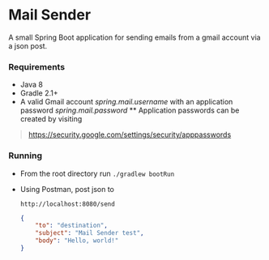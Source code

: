 # Mail Sender
A small Spring Boot application for sending emails from a gmail account via a json post.

### Requirements
* Java 8
* Gradle 2.1+
* A valid Gmail account _spring.mail.username_ with an application password _spring.mail.password_
** Application passwords can be created by visiting
> https://security.google.com/settings/security/apppasswords

### Running
* From the root directory run
    `./gradlew bootRun`

* Using Postman, post json to

    `http://localhost:8080/send`

    ```json
    {
        "to": "destination",
        "subject": "Mail Sender test",
        "body": "Hello, world!"
    }
    ```
